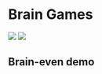 <h1>Brain Games</h1>
<p><a href="https://codeclimate.com/github/codeclimate/codeclimate/maintainability"><img src="https://api.codeclimate.com/v1/badges/a99a88d28ad37a79dbf6/maintainability" /></a>
<a href="https://travis-ci.com/skepto77/project-lvl1-s486"><img src="https://travis-ci.com/skepto77/project-lvl1-s486.svg?branch=master" /></a>
</p>

<h2>Brain-even demo</h2>
<script id="asciicast-3f9glTb7blEi42ggTAmtfn50L" src="https://asciinema.org/a/3f9glTb7blEi42ggTAmtfn50L.js" async></script>
